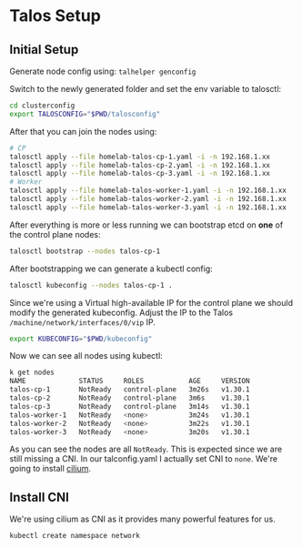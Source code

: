 # Talos Setup

## Initial Setup

Generate node config using: `talhelper genconfig`

Switch to the newly generated folder and set the env variable to talosctl:

```bash
cd clusterconfig
export TALOSCONFIG="$PWD/talosconfig"
```

After that you can join the nodes using:

```bash
# CP
talosctl apply --file homelab-talos-cp-1.yaml -i -n 192.168.1.xx
talosctl apply --file homelab-talos-cp-2.yaml -i -n 192.168.1.xx
talosctl apply --file homelab-talos-cp-3.yaml -i -n 192.168.1.xx
# Worker
talosctl apply --file homelab-talos-worker-1.yaml -i -n 192.168.1.xx
talosctl apply --file homelab-talos-worker-2.yaml -i -n 192.168.1.xx
talosctl apply --file homelab-talos-worker-3.yaml -i -n 192.168.1.xx
```

After everything is more or less running we can bootstrap etcd on **one** of the control plane nodes:

```bash
talosctl bootstrap --nodes talos-cp-1
```

After bootstrapping we can generate a kubectl config:

```bash
talosctl kubeconfig --nodes talos-cp-1 .
```

Since we're using a Virtual high-available IP for the control plane we should modify the generated kubeconfig. Adjust the IP to the Talos `/machine/network/interfaces/0/vip` IP.

```bash
export KUBECONFIG="$PWD/kubeconfig"
```

Now we can see all nodes using kubectl:

```bash
k get nodes
NAME             STATUS     ROLES           AGE     VERSION
talos-cp-1       NotReady   control-plane   3m26s   v1.30.1
talos-cp-2       NotReady   control-plane   3m6s    v1.30.1
talos-cp-3       NotReady   control-plane   3m14s   v1.30.1
talos-worker-1   NotReady   <none>          3m24s   v1.30.1
talos-worker-2   NotReady   <none>          3m22s   v1.30.1
talos-worker-3   NotReady   <none>          3m20s   v1.30.1
```

As you can see the nodes are all `NotReady`. This is expected since we are still missing a CNI. In our talconfig.yaml I actually set CNI to `none`. We're going to install [cilium](https://cilium.io/).

## Install CNI

We're using cilium as CNI as it provides many powerful features for us.

```bash
kubectl create namespace network

```
